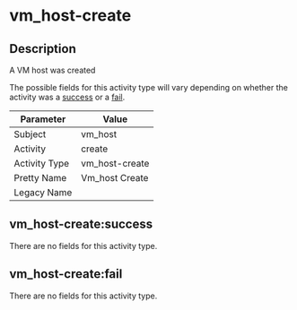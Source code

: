 vm_host-create
==============

Description
-----------
A VM host was created

The possible fields for this activity type will vary depending on whether the activity was a [success](#vm_host-createsuccess) or a [fail](#vm_host-createfail).

| Parameter     | Value          |
| ------------- | -------------- |
| Subject       | vm_host        |
| Activity      | create         |
| Activity Type | vm_host-create |
| Pretty Name   | Vm_host Create |
| Legacy Name   |                |

vm_host-create:success
----------------------

There are no fields for this activity type.


vm_host-create:fail
-------------------

There are no fields for this activity type.
